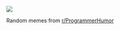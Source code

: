 ![](https://preview.redd.it/e6sxfum4qpid1.png?width=640&crop=smart&auto=webp&s=f8e0b9abfa5db259cc115f2f0e59c2c90dcf5598)

 Random memes from [r/ProgrammerHumor](https://www.reddit.com/r/ProgrammerHumor/)
